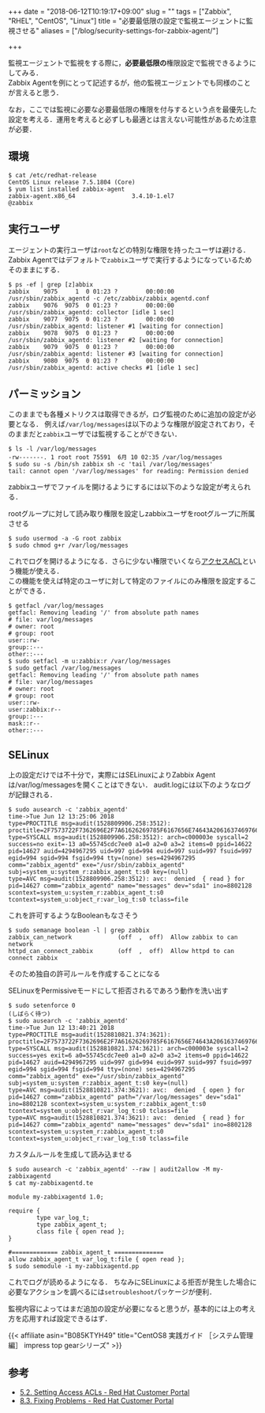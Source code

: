 +++
date = "2018-06-12T10:19:17+09:00"
slug = ""
tags = ["Zabbix", "RHEL", "CentOS", "Linux"]
title = "必要最低限の設定で監視エージェントに監視させる"
aliases = ["/blog/security-settings-for-zabbix-agent/"]

+++

監視エージェントで監視をする際に，**必要最低限の**権限設定で監視できるようにしてみる．  
Zabbix Agentを例にとって記述するが，他の監視エージェントでも同様のことが言えると思う．

なお，ここでは監視に必要な必要最低限の権限を付与するという点を最優先した設定を考える．運用を考えると必ずしも最適とは言えない可能性があるため注意が必要．

<!--more-->

## 環境

``` shell
$ cat /etc/redhat-release
CentOS Linux release 7.5.1804 (Core)
$ yum list installed zabbix-agent
zabbix-agent.x86_64                3.4.10-1.el7                     @zabbix
```

## 実行ユーザ

エージェントの実行ユーザは`root`などの特別な権限を持ったユーザは避ける．
Zabbix Agentではデフォルトで`zabbix`ユーザで実行するようになっているためそのままにする．

``` shell
$ ps -ef | grep [z]abbix
zabbix    9075     1  0 01:23 ?        00:00:00 /usr/sbin/zabbix_agentd -c /etc/zabbix/zabbix_agentd.conf
zabbix    9076  9075  0 01:23 ?        00:00:00 /usr/sbin/zabbix_agentd: collector [idle 1 sec]
zabbix    9077  9075  0 01:23 ?        00:00:00 /usr/sbin/zabbix_agentd: listener #1 [waiting for connection]
zabbix    9078  9075  0 01:23 ?        00:00:00 /usr/sbin/zabbix_agentd: listener #2 [waiting for connection]
zabbix    9079  9075  0 01:23 ?        00:00:00 /usr/sbin/zabbix_agentd: listener #3 [waiting for connection]
zabbix    9080  9075  0 01:23 ?        00:00:00 /usr/sbin/zabbix_agentd: active checks #1 [idle 1 sec]
```

## パーミッション

このままでも各種メトリクスは取得できるが，ログ監視のために追加の設定が必要となる．
例えば`/var/log/messages`は以下のような権限が設定されており，そのままだと`zabbix`ユーザでは監視することができない．

``` shell
$ ls -l /var/log/messages
-rw-------. 1 root root 75591  6月 10 02:35 /var/log/messages
$ sudo su -s /bin/sh zabbix sh -c 'tail /var/log/messages'
tail: cannot open '/var/log/messages' for reading: Permission denied
```

zabbixユーザでファイルを開けるようにするには以下のような設定が考えられる．

rootグループに対して読み取り権限を設定しzabbixユーザをrootグループに所属させる

``` shell
$ sudo usermod -a -G root zabbix
$ sudo chmod g+r /var/log/messages
```

これでログを開けるようになる．さらに少ない権限でいくなら[アクセスACL](https://access.redhat.com/documentation/en-us/red_hat_enterprise_linux/7/html/system_administrators_guide/acls-setting)という機能が使える．  
この機能を使えば特定のユーザに対して特定のファイルにのみ権限を設定することができる．

``` shell
$ getfacl /var/log/messages
getfacl: Removing leading '/' from absolute path names
# file: var/log/messages
# owner: root
# group: root
user::rw-
group::---
other::---
$ sudo setfacl -m u:zabbix:r /var/log/messages
$ sudo getfacl /var/log/messages
getfacl: Removing leading '/' from absolute path names
# file: var/log/messages
# owner: root
# group: root
user::rw-
user:zabbix:r--
group::---
mask::r--
other::---
```

## SELinux

上の設定だけでは不十分で，実際にはSELinuxによりZabbix Agentは/var/log/messagesを開くことはできない．
audit.logには以下のようなログが記録される．

``` shell
$ sudo ausearch -c 'zabbix_agentd'
time->Tue Jun 12 13:25:06 2018
type=PROCTITLE msg=audit(1528809906.258:3512): proctitle=2F7573722F7362696E2F7A61626269785F6167656E74643A2061637469766520636865636B73202331205B70726F63657373696E672061637469766520636865636B735D
type=SYSCALL msg=audit(1528809906.258:3512): arch=c000003e syscall=2 success=no exit=-13 a0=55745cdc7ee0 a1=0 a2=0 a3=2 items=0 ppid=14622 pid=14627 auid=4294967295 uid=997 gid=994 euid=997 suid=997 fsuid=997 egid=994 sgid=994 fsgid=994 tty=(none) ses=4294967295 comm="zabbix_agentd" exe="/usr/sbin/zabbix_agentd" subj=system_u:system_r:zabbix_agent_t:s0 key=(null)
type=AVC msg=audit(1528809906.258:3512): avc:  denied  { read } for  pid=14627 comm="zabbix_agentd" name="messages" dev="sda1" ino=8802128 scontext=system_u:system_r:zabbix_agent_t:s0 tcontext=system_u:object_r:var_log_t:s0 tclass=file
```

これを許可するようなBooleanもなさそう

``` shell
$ sudo semanage boolean -l | grep zabbix
zabbix_can_network             (off  ,  off)  Allow zabbix to can network
httpd_can_connect_zabbix       (off  ,  off)  Allow httpd to can connect zabbix
```

そのため独自の許可ルールを作成することになる

SELinuxをPermissiveモードにして拒否されるであろう動作を洗い出す

``` shell
$ sudo setenforce 0
(しばらく待つ)
$ sudo ausearch -c 'zabbix_agentd'
time->Tue Jun 12 13:40:21 2018
type=PROCTITLE msg=audit(1528810821.374:3621): proctitle=2F7573722F7362696E2F7A61626269785F6167656E74643A2061637469766520636865636B73202331205B70726F63657373696E672061637469766520636865636B735D
type=SYSCALL msg=audit(1528810821.374:3621): arch=c000003e syscall=2 success=yes exit=6 a0=55745cdc7ee0 a1=0 a2=0 a3=2 items=0 ppid=14622 pid=14627 auid=4294967295 uid=997 gid=994 euid=997 suid=997 fsuid=997 egid=994 sgid=994 fsgid=994 tty=(none) ses=4294967295 comm="zabbix_agentd" exe="/usr/sbin/zabbix_agentd" subj=system_u:system_r:zabbix_agent_t:s0 key=(null)
type=AVC msg=audit(1528810821.374:3621): avc:  denied  { open } for  pid=14627 comm="zabbix_agentd" path="/var/log/messages" dev="sda1" ino=8802128 scontext=system_u:system_r:zabbix_agent_t:s0 tcontext=system_u:object_r:var_log_t:s0 tclass=file
type=AVC msg=audit(1528810821.374:3621): avc:  denied  { read } for  pid=14627 comm="zabbix_agentd" name="messages" dev="sda1" ino=8802128 scontext=system_u:system_r:zabbix_agent_t:s0 tcontext=system_u:object_r:var_log_t:s0 tclass=file
```

カスタムルールを生成して読み込ませる

``` shell
$ sudo ausearch -c 'zabbix_agentd' --raw | audit2allow -M my-zabbixagentd
$ cat my-zabbixagentd.te

module my-zabbixagentd 1.0;

require {
        type var_log_t;
        type zabbix_agent_t;
        class file { open read };
}

#============= zabbix_agent_t ==============
allow zabbix_agent_t var_log_t:file { open read };
$ sudo semodule -i my-zabbixagentd.pp
```

これでログが読めるようになる．
ちなみにSELinuxによる拒否が発生した場合に必要なアクションを調べるには`setroubleshoot`パッケージが便利．

監視内容によってはまだ追加の設定が必要になると思うが，基本的には上の考え方を応用すれば設定できるはず．

{{< affiliate asin="B085KTYH49" title="CentOS8 実践ガイド ［システム管理編］ impress top gearシリーズ" >}}

## 参考

* [5.2. Setting Access ACLs - Red Hat Customer Portal](https://access.redhat.com/documentation/en-us/red_hat_enterprise_linux/7/html/system_administrators_guide/acls-setting)
* [8.3. Fixing Problems - Red Hat Customer Portal](https://access.redhat.com/documentation/en-us/red_hat_enterprise_linux/6/html/security-enhanced_linux/sect-security-enhanced_linux-troubleshooting-fixing_problems)
